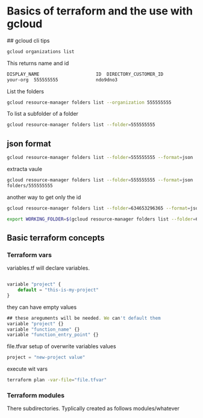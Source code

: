 # Basics of terraform and the use with gcloud
## gcloud cli tips

```sh
gcloud organizations list
```
This returns name and id
```sh
DISPLAY_NAME                     ID  DIRECTORY_CUSTOMER_ID
your-org  555555555              ndo9dno3
```
List the folders
```sh
gcloud resource-manager folders list --organization 555555555
```

To list a subfolder of a folder
```sh
gcloud resource-manager folders list --folder=555555555
```

## json format
```sh
gcloud resource-manager folders list --folder=555555555 --format=json
```

extracta vaule 
```sh
gcloud resource-manager folders list --folder=555555555 --format=json | grep name |  awk -F' ' '{print $2}' | awk -F'"' '{print $2}'
folders/555555555
```
another way to get only the id

```sh
gcloud resource-manager folders list --folder=634653296365 --format=json | grep name |  awk -F' ' '{print $2}' | awk -F'"' '{print $2}' | sed 's|folders/||'
```


```sh
export WORKING_FOLDER=$(gcloud resource-manager folders list --folder=634653296365 --format=json | grep name |  awk -F' ' '{print $2}' | awk -F'"' '{print $2}' | sed 's|folders/||')
```

## Basic terraform concepts

### Terraform vars
variables.tf will declare variables. 
```js

variable "project" {
	default = "this-is-my-project"
}
```
they can have empty values
```js
## these areguments will be needed. We can't default them
variable "project" {}
variable "function_name" {}
variable "function_entry_point" {}
```

file.tfvar setup of overwrite variables values
```js
project = "new-project value"
```
execute wit vars
```sh
terraform plan -var-file="file.tfvar"
```

### Terraform modules
There subdirectories. Typlically created as follows
modules/whatever